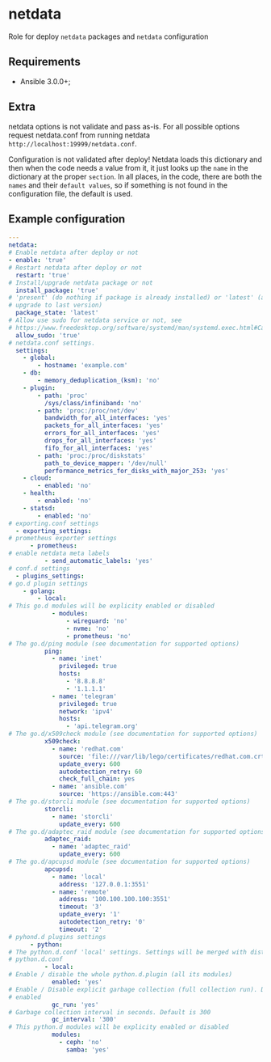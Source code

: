 # netdata

Role for deploy `netdata` packages and `netdata` configuration

## Requirements

* Ansible 3.0.0+;

## Extra

netdata options is not validate and pass as-is. For all possible options
request netdata.conf from running netdata `http://localhost:19999/netdata.conf`.

Configuration is not validated after deploy! Netdata loads this dictionary and
then when the code needs a value from it, it just looks up the `name` in the
dictionary at the proper `section`. In all places, in the code, there are both
the `names` and their `default values`, so if something is not found in the
configuration file, the default is used.

Example configuration
-------------------------

```yaml
---
netdata:
# Enable netdata after deploy or not
- enable: 'true'
# Restart netdata after deploy or not
  restart: 'true'
# Install/upgrade netdata package or not
  install_package: 'true'
# 'present' (do nothing if package is already installed) or 'latest' (always
# upgrade to last version)
  package_state: 'latest'
# Allow use sudo for netdata service or not, see
# https://www.freedesktop.org/software/systemd/man/systemd.exec.html#Capabilities
  allow_sudo: 'true'
# netdata.conf settings.
  settings:
    - global:
        - hostname: 'example.com'
    - db:
        - memory_deduplication_(ksm): 'no'
    - plugin:
        - path: 'proc'
          /sys/class/infiniband: 'no'
        - path: 'proc:/proc/net/dev'
          bandwidth_for_all_interfaces: 'yes'
          packets_for_all_interfaces: 'yes'
          errors_for_all_interfaces: 'yes'
          drops_for_all_interfaces: 'yes'
          fifo_for_all_interfaces: 'yes'
        - path: 'proc:/proc/diskstats'
          path_to_device_mapper: '/dev/null'
          performance_metrics_for_disks_with_major_253: 'yes'
    - cloud:
        - enabled: 'no'
    - health:
        - enabled: 'no'
    - statsd:
        - enabled: 'no'
# exporting.conf settings
  - exporting_settings:
# prometheus exporter settings
      - prometheus:
# enable netdata meta labels
          - send_automatic_labels: 'yes'
# conf.d settings
  - plugins_settings:
# go.d plugin settings
    - golang:
        - local:
# This go.d modules will be explicity enabled or disabled
            - modules:
                - wireguard: 'no'
                - nvme: 'no'
                - prometheus: 'no'
# The go.d/ping module (see documentation for supported options)
          ping:
            - name: 'inet'
              privileged: true
              hosts:
                - '8.8.8.8'
                - '1.1.1.1'
            - name: 'telegram'
              privileged: true
              network: 'ipv4'
              hosts:
                - 'api.telegram.org'
# The go.d/x509check module (see documentation for supported options)
          x509check:
            - name: 'redhat.com'
              source: 'file:///var/lib/lego/certificates/redhat.com.crt'
              update_every: 600
              autodetection_retry: 60
              check_full_chain: yes
            - name: 'ansible.com'
              source: 'https://ansible.com:443'
# The go.d/storcli module (see documentation for supported options)
          storcli:
            - name: 'storcli'
              update_every: 600
# The go.d/adaptec_raid module (see documentation for supported options)
          adaptec_raid:
            - name: 'adaptec_raid'
              update_every: 600
# The go.d/apcupsd module (see documentation for supported options)
          apcupsd:
            - name: 'local'
              address: '127.0.0.1:3551'
            - name: 'remote'
              address: '100.100.100.100:3551'
              timeout: '3'
              update_every: '1'
              autodetection_retry: '0'
              timeout: '2'
# pyhond.d plugins settings
      - python:
# The python.d.conf 'local' settings. Settings will be merged with distro
# python.d.conf
          - local:
# Enable / disable the whole python.d.plugin (all its modules)
            enabled: 'yes'
# Enable / Disable explicit garbage collection (full collection run). Default is
# enabled
            gc_run: 'yes'
# Garbage collection interval in seconds. Default is 300
            gc_interval: '300'
# This python.d modules will be explicity enabled or disabled
            modules:
              - ceph: 'no'
                samba: 'yes'
```
